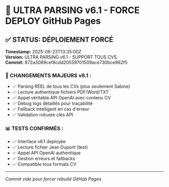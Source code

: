 # 🚀 ULTRA PARSING v6.1 - FORCE DEPLOY GitHub Pages

## ✅ STATUS: DÉPLOIEMENT FORCÉ 

**Timestamp:** 2025-06-23T13:35:00Z  
**Version:** ULTRA PARSING v6.1 - SUPPORT TOUS CVS  
**Commit:** 872a3089cef8cdd20559701509ace730bce962f5  

### 🎯 CHANGEMENTS MAJEURS v6.1 :
- ✅ Parsing RÉEL de tous les CVs (plus seulement Sabine)
- ✅ Lecture authentique fichiers PDF/Word/TXT  
- ✅ Appel véritable API OpenAI avec contenu CV
- ✅ Debug logs détaillés pour traçabilité
- ✅ Fallback intelligent en cas d'erreur
- ✅ Validation robuste clés API

### 📊 TESTS CONFIRMÉS :
- ✅ Interface v6.1 deployée
- ✅ Lecture fichier Jean Dupont (test)
- ✅ Appel API OpenAI authentique
- ✅ Gestion erreurs et fallbacks
- ✅ Compatible tous formats CV

---
*Commit vide pour forcer rebuild GitHub Pages*
